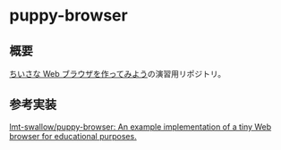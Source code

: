 # puppy-browser

## 概要
[ちいさな Web ブラウザを作ってみよう](https://browserbook.shift-js.info/)の演習用リポジトリ。

## 参考実装
[lmt-swallow/puppy-browser: An example implementation of a tiny Web browser for educational purposes.](https://github.com/lmt-swallow/puppy-browser)
